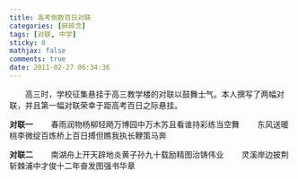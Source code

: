 ```yaml
---
title: 高考倒数百日对联
categories: [碎碎念]
tags: [对联, 中学]
sticky: 0
mathjax: false
comments: true
date: 2011-02-27 06:34:36
---
```


　　高三时，学校征集悬挂于高三教学楼的对联以鼓舞士气。本人撰写了两幅对联，并且第一幅对联荣幸于距高考百日之际悬挂。<!-- more -->

**对联一**
　　春雨润物杨柳轻飏万博园中万木苏且看谁持彩练当空舞
　　东风送暖桃李微绽百炼桥上百日搏但瞧我执长鞭策马奔

**对联二**
　　南湖舟上开天辟地炎黄子孙九十载励精图治铸伟业
　　灵溪岸边披荆斩棘浦中才俊十二年奋发图强书华章
